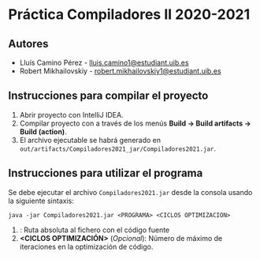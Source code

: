 # Práctica Compiladores II 2020-2021
## Autores
- Lluís Camino Pérez - <lluis.camino1@estudiant.uib.es>
- Robert Mikhailovskiy - <robert.mikhailovskiy1@estudiant.uib.es>

## Instrucciones para compilar el proyecto
1. Abrir proyecto con IntelliJ IDEA.
2. Compilar proyecto con a través de los menús **Build → Build artifacts → Build (action)**.
3. El archivo ejecutable se habrá generado en `out/artifacts/Compiladores2021_jar/Compiladores2021.jar`.
  
## Instrucciones para utilizar el programa
  Se debe ejecutar el archivo `Compiladores2021.jar` desde la consola usando la siguiente sintaxis:
```console
java -jar Compiladores2021.jar <PROGRAMA> <CICLOS OPTIMIZACIÓN>
```

1. **<PROGRAMA>**: Ruta absoluta al fichero con el código fuente
2. **<CICLOS OPTIMIZACIÓN>** (*Opcional*): Número de máximo de iteraciones en la optimización de código.
